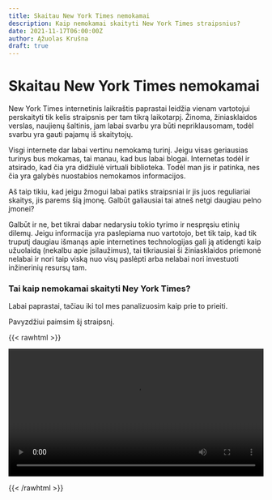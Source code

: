 ```yaml
---
title: Skaitau New York Times nemokamai
description: Kaip nemokamai skaityti New York Times straipsnius?
date: 2021-11-17T06:00:00Z
author: Ąžuolas Krušna
draft: true
---
```


# Skaitau New York Times nemokamai

New York Times internetinis laikraštis paprastai leidžia vienam vartotojui perskaityti tik kelis straipsnis per tam tikrą laikotarpį. Žinoma, žiniasklaidos verslas, naujienų šaltinis, jam labai svarbu yra būti nepriklausomam, todėl svarbu yra gauti pajamų iš skaitytojų.

Visgi internete dar labai vertinu nemokamą turinį. Jeigu visas geriausias turinys bus mokamas, tai manau, kad bus labai blogai. Internetas todėl ir atsirado, kad čia yra didžiulė virtuali biblioteka. Todėl man jis ir patinka, nes čia yra galybės nuostabios nemokamos informacijos.

Aš taip tikiu, kad jeigu žmogui labai patiks straipsniai ir jis juos reguliariai skaitys, jis parems šią įmonę. Galbūt galiausiai tai atneš netgi daugiau pelno įmonei?

Galbūt ir ne, bet tikrai dabar nedarysiu tokio tyrimo ir nespręsiu etinių dilemų. Jeigu informacija yra paslepiama nuo vartotojo, bet tik taip, kad tik truputį daugiau išmanąs apie internetines technologijas gali ją atidengti kaip užuolaidą (nekalbu apie įsilaužimus), tai tikriausiai ši žiniasklaidos priemonė nelabai ir nori taip viską nuo visų paslėpti arba nelabai nori investuoti inžinerinių resursų tam.

### Tai kaip nemokamai skaityti Ney York Times?

Labai paprastai, tačiau iki tol mes panalizuosim kaip prie to prieiti.

Pavyzdžiui paimsim šį straipsnį.



{{< rawhtml >}}

<video width=100% controls autoplay>
    <source src="../video/skaitau-new-york-times-nemokamai/nyt-overview.mov" type="video/webm">
    Your browser does not support the video tag.
</video>

{{< /rawhtml >}}
